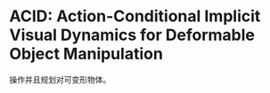 # ACID: Action-Conditional Implicit Visual Dynamics for Deformable Object Manipulation
操作并且规划对可变形物体。